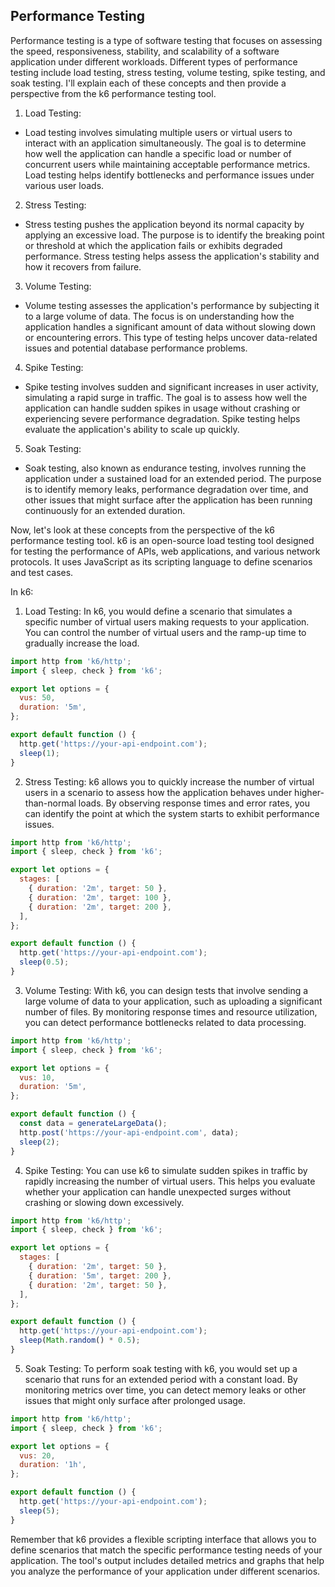 ## Performance Testing

Performance testing is a type of software testing that focuses on assessing the speed, responsiveness, stability, and scalability of a software application under different workloads. Different types of performance testing include load testing, stress testing, volume testing, spike testing, and soak testing. 
I'll explain each of these concepts and then provide a perspective from the k6 performance testing tool.

1. Load Testing:
* Load testing involves simulating multiple users or virtual users to interact with an application simultaneously. The goal is to determine how well the application can handle a specific load or number of concurrent users while maintaining acceptable performance metrics. Load testing helps identify bottlenecks and performance issues under various user loads.
2. Stress Testing:
* Stress testing pushes the application beyond its normal capacity by applying an excessive load. The purpose is to identify the breaking point or threshold at which the application fails or exhibits degraded performance. Stress testing helps assess the application's stability and how it recovers from failure.
3. Volume Testing:
* Volume testing assesses the application's performance by subjecting it to a large volume of data. The focus is on understanding how the application handles a significant amount of data without slowing down or encountering errors. This type of testing helps uncover data-related issues and potential database performance problems.
4. Spike Testing:
* Spike testing involves sudden and significant increases in user activity, simulating a rapid surge in traffic. The goal is to assess how well the application can handle sudden spikes in usage without crashing or experiencing severe performance degradation. Spike testing helps evaluate the application's ability to scale up quickly.
5. Soak Testing:
* Soak testing, also known as endurance testing, involves running the application under a sustained load for an extended period. The purpose is to identify memory leaks, performance degradation over time, and other issues that might surface after the application has been running continuously for an extended duration.

Now, let's look at these concepts from the perspective of the k6 performance testing tool. k6 is an open-source load testing tool designed for testing the performance of APIs, web applications, and various network protocols. It uses JavaScript as its scripting language to define scenarios and test cases.

In k6:

1. Load Testing: In k6, you would define a scenario that simulates a specific number of virtual users making requests to your application. You can control the number of virtual users and the ramp-up time to gradually increase the load.

```javascript
import http from 'k6/http';
import { sleep, check } from 'k6';

export let options = {
  vus: 50,
  duration: '5m',
};

export default function () {
  http.get('https://your-api-endpoint.com');
  sleep(1);
}
```
2. Stress Testing: k6 allows you to quickly increase the number of virtual users in a scenario to assess how the application behaves under higher-than-normal loads. By observing response times and error rates, you can identify the point at which the system starts to exhibit performance issues.

```javascript
import http from 'k6/http';
import { sleep, check } from 'k6';

export let options = {
  stages: [
    { duration: '2m', target: 50 },
    { duration: '2m', target: 100 },
    { duration: '2m', target: 200 },
  ],
};

export default function () {
  http.get('https://your-api-endpoint.com');
  sleep(0.5);
}
```
3. Volume Testing: With k6, you can design tests that involve sending a large volume of data to your application, such as uploading a significant number of files. By monitoring response times and resource utilization, you can detect performance bottlenecks related to data processing.

```javascript
import http from 'k6/http';
import { sleep, check } from 'k6';

export let options = {
  vus: 10,
  duration: '5m',
};

export default function () {
  const data = generateLargeData();
  http.post('https://your-api-endpoint.com', data);
  sleep(2);
}
```
4. Spike Testing: You can use k6 to simulate sudden spikes in traffic by rapidly increasing the number of virtual users. This helps you evaluate whether your application can handle unexpected surges without crashing or slowing down excessively.

```javascript
import http from 'k6/http';
import { sleep, check } from 'k6';

export let options = {
  stages: [
    { duration: '2m', target: 50 },
    { duration: '5m', target: 200 },
    { duration: '2m', target: 50 },
  ],
};

export default function () {
  http.get('https://your-api-endpoint.com');
  sleep(Math.random() * 0.5);
}
```
5. Soak Testing: To perform soak testing with k6, you would set up a scenario that runs for an extended period with a constant load. By monitoring metrics over time, you can detect memory leaks or other issues that might only surface after prolonged usage.

```javascript
import http from 'k6/http';
import { sleep, check } from 'k6';

export let options = {
  vus: 20,
  duration: '1h',
};

export default function () {
  http.get('https://your-api-endpoint.com');
  sleep(5);
}
```

Remember that k6 provides a flexible scripting interface that allows you to define scenarios that match the specific performance testing needs of your application. The tool's output includes detailed metrics and graphs that help you analyze the performance of your application under different scenarios.

